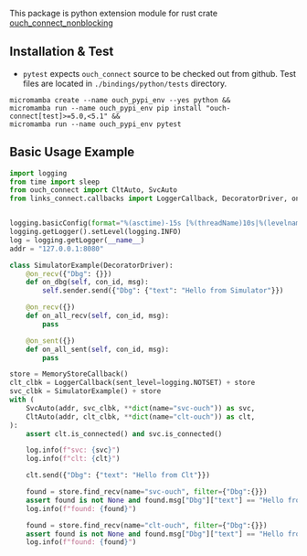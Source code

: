 This package is python extension module for rust crate [ouch_connect_nonblocking](./../../connect/nonblocking/readme.md)

## Installation & Test
* `pytest` expects `ouch_connect` source to be checked out from github. Test files are located in `./bindings/python/tests` directory.

```shell
micromamba create --name ouch_pypi_env --yes python &&
micromamba run --name ouch_pypi_env pip install "ouch-connect[test]>=5.0,<5.1" &&
micromamba run --name ouch_pypi_env pytest
```


## Basic Usage Example
```python
import logging
from time import sleep
from ouch_connect import CltAuto, SvcAuto
from links_connect.callbacks import LoggerCallback, DecoratorDriver, on_recv, on_sent, MemoryStoreCallback


logging.basicConfig(format="%(asctime)-15s [%(threadName)10s|%(levelname)8s] %(message)s \t%(filename)s:%(lineno)d")
logging.getLogger().setLevel(logging.INFO)
log = logging.getLogger(__name__)
addr = "127.0.0.1:8080"

class SimulatorExample(DecoratorDriver):
    @on_recv({"Dbg": {}})
    def on_dbg(self, con_id, msg):
        self.sender.send({"Dbg": {"text": "Hello from Simulator"}})

    @on_recv({})
    def on_all_recv(self, con_id, msg):
        pass

    @on_sent({})
    def on_all_sent(self, con_id, msg):
        pass

store = MemoryStoreCallback()
clt_clbk = LoggerCallback(sent_level=logging.NOTSET) + store
svc_clbk = SimulatorExample() + store
with (
    SvcAuto(addr, svc_clbk, **dict(name="svc-ouch")) as svc,
    CltAuto(addr, clt_clbk, **dict(name="clt-ouch")) as clt,
):
    assert clt.is_connected() and svc.is_connected()

    log.info(f"svc: {svc}")
    log.info(f"clt: {clt}")

    clt.send({"Dbg": {"text": "Hello from Clt"}})

    found = store.find_recv(name="svc-ouch", filter={"Dbg":{}})
    assert found is not None and found.msg["Dbg"]["text"] == "Hello from Clt"
    log.info(f"found: {found}")

    found = store.find_recv(name="clt-ouch", filter={"Dbg":{}})
    assert found is not None and found.msg["Dbg"]["text"] == "Hello from Simulator"
    log.info(f"found: {found}")
```
